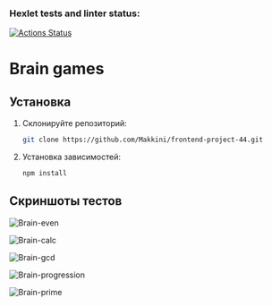 ### Hexlet tests and linter status:
[![Actions Status](https://github.com/Makkini/frontend-project-44/actions/workflows/hexlet-check.yml/badge.svg)](https://github.com/Makkini/frontend-project-44/actions)

# Brain games



## Установка
1. Склонируйте репозиторий:
   ```bash
   git clone https://github.com/Makkini/frontend-project-44.git
2. Установка зависимостей:
    ```bash
   npm install

## Скриншоты тестов
![Brain-even](src/images/brain-even.jpg)

![Brain-calc](src/images/brain-calc.jpg)

![Brain-gcd](src/images/brain-gcd.jpg)

![Brain-progression](src/images/brain-progression.jpg)

![Brain-prime](src/images/brain-prime.jpg)

